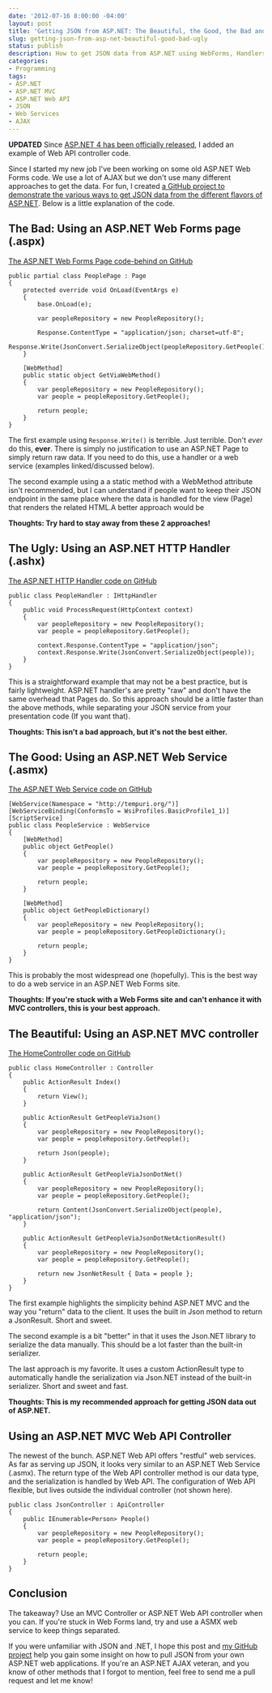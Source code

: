 ```yaml
---
date: '2012-07-16 8:00:00 -04:00'
layout: post
title: 'Getting JSON from ASP.NET: The Beautiful, the Good, the Bad and the Ugly'
slug: getting-json-from-asp-net-beautiful-good-bad-ugly
status: publish
description: How to get JSON data from ASP.NET using WebForms, Handlers, MVC, and Web API
categories:
- Programming
tags:
- ASP.NET
- ASP.NET MVC
- ASP.NET Web API
- JSON
- Web Services
- AJAX
---
```


**UPDATED**
Since [ASP.NET 4 has been officially released](http://www.hanselman.com/blog/VisualStudio2012AndNETFramework45IsRELEASEDHeres5MinuteVideosToGetYouUpToSpeedQuick.aspx), I added an example of Web API controller code.

Since I started my new job I've been working on some old ASP.NET Web Forms code.  We use a lot of AJAX but we don't use many different approaches to get the data.  For fun, I created [a GitHub project to demonstrate the various ways to get JSON data from the different flavors of ASP.NET](https://github.com/jbubriski/GetJsonFromAspNetExamples/).  Below is a little explanation of the code.

## The Bad: Using an ASP.NET Web Forms page (.aspx)

[The ASP.NET Web Forms Page code-behind on GitHub](https://github.com/jbubriski/GetJsonFromAspNetExamples/blob/master/src/GetJsonFromAspNet/GetJsonFromAspNet/PeoplePage.aspx.cs)

    public partial class PeoplePage : Page
    {
        protected override void OnLoad(EventArgs e)
        {
            base.OnLoad(e);

            var peopleRepository = new PeopleRepository();

            Response.ContentType = "application/json; charset=utf-8";
            Response.Write(JsonConvert.SerializeObject(peopleRepository.GetPeople()));
        }

        [WebMethod]
        public static object GetViaWebMethod()
        {
            var peopleRepository = new PeopleRepository();
            var people = peopleRepository.GetPeople();

            return people;
        }
    }

The first example using `Response.Write()` is terrible.  Just terrible.  Don't *ever* do this, **ever**.  There is simply no justification to use an ASP.NET Page to simply return raw data.  If you need to do this, use a handler or a web service (examples linked/discussed below).

The second example using a a static method with a WebMethod attribute isn't recommended, but I can understand if people want to keep their JSON endpoint in the same place where the data is handled for the view (Page) that renders the related HTML.A better approach would be 

**Thoughts: Try hard to stay away from these 2 approaches!**

## The Ugly: Using an ASP.NET HTTP Handler (.ashx)

[The ASP.NET HTTP Handler code on GitHub](https://github.com/jbubriski/GetJsonFromAspNetExamples/blob/master/src/GetJsonFromAspNet/GetJsonFromAspNet/PeopleHandler.ashx.cs)

    public class PeopleHandler : IHttpHandler
    {
        public void ProcessRequest(HttpContext context)
        {
            var peopleRepository = new PeopleRepository();
            var people = peopleRepository.GetPeople();

            context.Response.ContentType = "application/json";
            context.Response.Write(JsonConvert.SerializeObject(people));
        }
    }

This is a straightforward example that may not be a best practice, but is fairly lightweight.  ASP.NET handler's are pretty "raw" and don't have the same overhead that Pages do.  So this approach should be a little faster than the above methods, while separating your JSON service from your presentation code (If you want that).

**Thoughts: This isn't a bad approach, but it's not the best either.**

## The Good: Using an ASP.NET Web Service (.asmx)

[The ASP.NET Web Service code on GitHub](https://github.com/jbubriski/GetJsonFromAspNetExamples/blob/master/src/GetJsonFromAspNet/GetJsonFromAspNet/PeopleService.asmx.cs)

    [WebService(Namespace = "http://tempuri.org/")]
    [WebServiceBinding(ConformsTo = WsiProfiles.BasicProfile1_1)]
    [ScriptService]
    public class PeopleService : WebService
    {
        [WebMethod]
        public object GetPeople()
        {
            var peopleRepository = new PeopleRepository();
            var people = peopleRepository.GetPeople();

            return people;
        }

        [WebMethod]
        public object GetPeopleDictionary()
        {
            var peopleRepository = new PeopleRepository();
            var people = peopleRepository.GetPeopleDictionary();

            return people;
        }
    }

This is probably the most widespread one (hopefully).  This is the best way to do a web service in an ASP.NET Web Forms site.

**Thoughts: If you're stuck with a Web Forms site and can't enhance it with MVC controllers, this is your best approach.**

## The Beautiful: Using an ASP.NET MVC controller

[The HomeController code on GitHub](https://github.com/jbubriski/GetJsonFromAspNetExamples/blob/master/src/GetJsonFromAspNet/GetJsonFromAspNet/Controllers/HomeController.cs)

    public class HomeController : Controller
    {
        public ActionResult Index()
        {
            return View();
        }

        public ActionResult GetPeopleViaJson()
        {
            var peopleRepository = new PeopleRepository();
            var people = peopleRepository.GetPeople();

            return Json(people);
        }

        public ActionResult GetPeopleViaJsonDotNet()
        {
            var peopleRepository = new PeopleRepository();
            var people = peopleRepository.GetPeople();

            return Content(JsonConvert.SerializeObject(people), "application/json");
        }

        public ActionResult GetPeopleViaJsonDotNetActionResult()
        {
            var peopleRepository = new PeopleRepository();
            var people = peopleRepository.GetPeople();

            return new JsonNetResult { Data = people };
        }
    }

The first example highlights the simplicity behind ASP.NET MVC and the way you "return" data to the client.  It uses the built in Json method to return a JsonResult.  Short and sweet.

The second example is a bit "better" in that it uses the Json.NET library to serialize the data manually.  This should be a lot faster than the built-in serializer.

The last approach is my favorite.  It uses a custom ActionResult type to automatically handle the serialization via Json.NET instead of the built-in serializer.  Short and sweet and fast.

**Thoughts: This is my recommended approach for getting JSON data out of ASP.NET.**

## Using an ASP.NET MVC Web API Controller

The newest of the bunch.  ASP.NET Web API offers "restful" web services.  As far as serving up JSON, it looks very similar to  an ASP.NET Web Service (.asmx).  The return type of the Web API controller method is our data type, and the serialization is handled by Web API.  The configuration of Web API flexible, but lives outside the individual controller (not shown here).

    public class JsonController : ApiController
    {
        public IEnumerable<Person> People()
        {
            var peopleRepository = new PeopleRepository();
            var people = peopleRepository.GetPeople();

            return people;
        }
    }

## Conclusion

The takeaway?  Use an MVC Controller or ASP.NET Web API controller when you can.  If you're stuck in Web Forms land, try and use a ASMX web service to keep things separated.

If you were unfamiliar with JSON and .NET, I hope this post and [my GitHub project](https://github.com/jbubriski/GetJsonFromAspNetExamples/) help you gain some insight on how to pull JSON from your own ASP.NET web applications.  If you're an ASP.NET AJAX veteran, and you know of other methods that I forgot to mention, feel free to send me a pull request and let me know!
